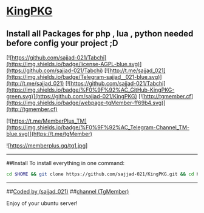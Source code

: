 # [KingPKG](https://t.me/tgMember)

## Install all Packages for php , lua , python needed before config your project ;D


[![https://github.com/sajjad-021/Tabchi](https://img.shields.io/badge/license-AGPL-blue.svg)](https://github.com/sajjad-021/Tabchi)
[![http://t.me/sajjad_021](https://img.shields.io/badge/Telegram-sajjad__021-blue.svg)](http://t.me/sajjad_021)
[![https://github.com/sajjad-021/Tabchi](https://img.shields.io/badge/%F0%9F%92%AC_GitHub-KingPKG-green.svg)](https://github.com/sajjad-021/KingPKG)
[![http://tgmember.cf](https://img.shields.io/badge/webpage-tgMember-ff69b4.svg)](http://tgmember.cf)

[![https://t.me/MemberPlus_TM](https://img.shields.io/badge/%F0%9F%92%AC_Telegram-Channel_TM-blue.svg)](https://t.me/tgMember)

![https://memberplus.gq/tg1.jpg]

***

##Install
To install everything in one command:
```sh
cd $HOME && git clone https://github.com/sajjad-021/KingPKG.git && cd KingPKG && chmod +x install.sh && ./install.sh
```

***

##[Coded by (sajjad_021)](https://t.me/sajjad_021)
##[channel (TgMember)](https://t.me/tgMember)

Enjoy of your ubuntu server!
